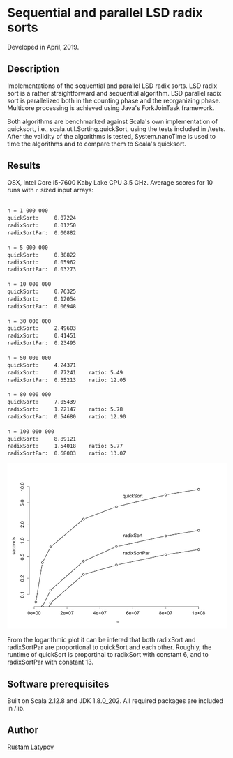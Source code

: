 # Sequential and parallel LSD radix sorts

Developed in April, 2019.

## Description

Implementations of the sequential and parallel LSD radix sorts. LSD radix sort is a rather straightforward and sequential algorithm. LSD parallel radix sort is parallelized both in the counting phase and the reorganizing phase. Multicore processing is achieved using Java's ForkJoinTask framework. 

Both algorithms are benchmarked against Scala's own implementation of quicksort, i.e., scala.util.Sorting.quickSort, using the tests included in /tests. After the validity of the algorithms is tested, System.nanoTime is used to time the algorithms and to compare them to Scala's quicksort.

## Results

OSX, Intel Core i5-7600 Kaby Lake CPU 3.5 GHz. Average scores for 10 runs with ``n`` sized input arrays:

```markdown

n = 1 000 000
quickSort:     0.07224
radixSort:     0.01250 
radixSortPar:  0.00882

n = 5 000 000
quickSort:     0.38822 
radixSort:     0.05962 
radixSortPar:  0.03273
  
n = 10 000 000
quickSort:     0.76325 
radixSort:     0.12054 
radixSortPar:  0.06948
  
n = 30 000 000
quickSort:     2.49603 
radixSort:     0.41451 
radixSortPar:  0.23495

n = 50 000 000
quickSort:     4.24371 
radixSort:     0.77241    ratio: 5.49
radixSortPar:  0.35213    ratio: 12.05

n = 80 000 000
quickSort:     7.05439 
radixSort:     1.22147    ratio: 5.78
radixSortPar:  0.54680    ratio: 12.90
  
n = 100 000 000
quickSort:     8.89121 
radixSort:     1.54018    ratio: 5.77
radixSortPar:  0.68003    ratio: 13.07

```


<img src="https://raw.githubusercontent.com/rustamlatypov/parallel-radixsort/master/tests/sortplot.png" width="650">


From the logarithmic plot it can be infered that both radixSort and radixSortPar are proportional to quickSort and each other. Roughly, the runtime of quickSort is proportinal to radixSort with constant 6, and to radixSortPar with constant 13.

## Software prerequisites

Built on Scala 2.12.8 and JDK 1.8.0_202. All required packages are included in /lib.


## Author

[Rustam Latypov](mailto:rustam.latypov@aalto.fi)
